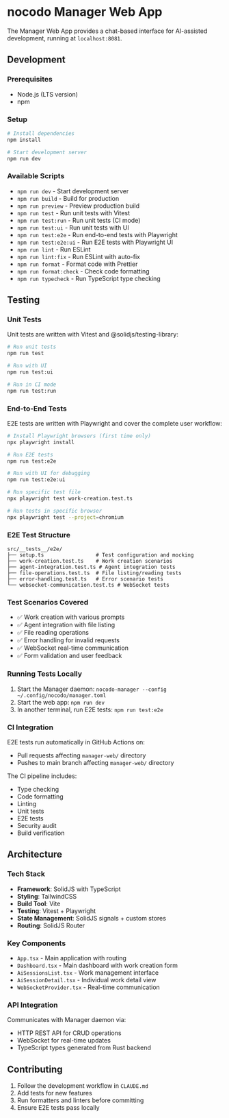 # nocodo Manager Web App

The Manager Web App provides a chat-based interface for AI-assisted development, running at `localhost:8081`.

## Development

### Prerequisites
- Node.js (LTS version)
- npm

### Setup
```bash
# Install dependencies
npm install

# Start development server
npm run dev
```

### Available Scripts
- `npm run dev` - Start development server
- `npm run build` - Build for production
- `npm run preview` - Preview production build
- `npm run test` - Run unit tests with Vitest
- `npm run test:run` - Run unit tests (CI mode)
- `npm run test:ui` - Run unit tests with UI
- `npm run test:e2e` - Run end-to-end tests with Playwright
- `npm run test:e2e:ui` - Run E2E tests with Playwright UI
- `npm run lint` - Run ESLint
- `npm run lint:fix` - Run ESLint with auto-fix
- `npm run format` - Format code with Prettier
- `npm run format:check` - Check code formatting
- `npm run typecheck` - Run TypeScript type checking

## Testing

### Unit Tests
Unit tests are written with Vitest and @solidjs/testing-library:

```bash
# Run unit tests
npm run test

# Run with UI
npm run test:ui

# Run in CI mode
npm run test:run
```

### End-to-End Tests
E2E tests are written with Playwright and cover the complete user workflow:

```bash
# Install Playwright browsers (first time only)
npx playwright install

# Run E2E tests
npm run test:e2e

# Run with UI for debugging
npm run test:e2e:ui

# Run specific test file
npx playwright test work-creation.test.ts

# Run tests in specific browser
npx playwright test --project=chromium
```

### E2E Test Structure
```
src/__tests__/e2e/
├── setup.ts                 # Test configuration and mocking
├── work-creation.test.ts    # Work creation scenarios
├── agent-integration.test.ts # Agent integration tests
├── file-operations.test.ts  # File listing/reading tests
├── error-handling.test.ts   # Error scenario tests
└── websocket-communication.test.ts # WebSocket tests
```

### Test Scenarios Covered
- ✅ Work creation with various prompts
- ✅ Agent integration with file listing
- ✅ File reading operations
- ✅ Error handling for invalid requests
- ✅ WebSocket real-time communication
- ✅ Form validation and user feedback

### Running Tests Locally
1. Start the Manager daemon: `nocodo-manager --config ~/.config/nocodo/manager.toml`
2. Start the web app: `npm run dev`
3. In another terminal, run E2E tests: `npm run test:e2e`

### CI Integration
E2E tests run automatically in GitHub Actions on:
- Pull requests affecting `manager-web/` directory
- Pushes to main branch affecting `manager-web/` directory

The CI pipeline includes:
- Type checking
- Code formatting
- Linting
- Unit tests
- E2E tests
- Security audit
- Build verification

## Architecture

### Tech Stack
- **Framework**: SolidJS with TypeScript
- **Styling**: TailwindCSS
- **Build Tool**: Vite
- **Testing**: Vitest + Playwright
- **State Management**: SolidJS signals + custom stores
- **Routing**: SolidJS Router

### Key Components
- `App.tsx` - Main application with routing
- `Dashboard.tsx` - Main dashboard with work creation form
- `AiSessionsList.tsx` - Work management interface
- `AiSessionDetail.tsx` - Individual work detail view
- `WebSocketProvider.tsx` - Real-time communication

### API Integration
Communicates with Manager daemon via:
- HTTP REST API for CRUD operations
- WebSocket for real-time updates
- TypeScript types generated from Rust backend

## Contributing

1. Follow the development workflow in `CLAUDE.md`
2. Add tests for new features
3. Run formatters and linters before committing
4. Ensure E2E tests pass locally